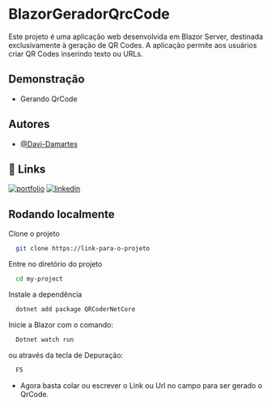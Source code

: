 
# BlazorGeradorQrcCode 

Este projeto é uma aplicação web desenvolvida em Blazor Server, destinada exclusivamente à geração de QR Codes. A aplicação permite aos usuários criar QR Codes inserindo texto ou URLs.
## Demonstração

- Gerando QrCode

## Autores

- [@Davi-Damartes](https://www.github.com/octokatherine)


## 🔗 Links
[![portfolio](https://img.shields.io/badge/my_portfolio-000?style=for-the-badge&logo=ko-fi&logoColor=white)](https://github.com/Davi-Damartes?tab=repositories)
[![linkedin](https://img.shields.io/badge/linkedin-0A66C2?style=for-the-badge&logo=linkedin&logoColor=white)](https://www.linkedin.com/in/davi-lima-643870313/)



## Rodando localmente

Clone o projeto

```bash
  git clone https://link-para-o-projeto
```

Entre no diretório do projeto

```bash
  cd my-project
```

Instale a dependência
```bash
  dotnet add package QRCoderNetCore
```

Inicie a Blazor com o comando: 

```bash
  Dotnet watch run 
```
ou através da tecla de Depuração: 

```bash
  F5
```



- Agora basta colar ou escrever o Link ou Url no campo para ser gerado o QrCode.

